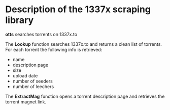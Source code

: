 # Description of the 1337x scraping library

**otts** searches torrents on 1337x.to

The **Lookup** function searches 1337x.to and returns a clean list of torrents. For each torrent the following info is retrieved:

* name
* description page
* size
* upload date
* number of seeders
* number of leechers

The **ExtractMag** function opens a torrent description page and retrieves the torrent magnet link.

